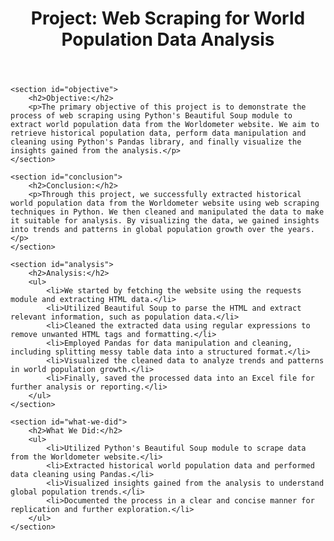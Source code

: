<!DOCTYPE html>
<html lang="en">
<head>
    <meta charset="UTF-8">
    <meta name="viewport" content="width=device-width, initial-scale=1.0">
    <title>Project: Web Scraping for World Population Data Analysis</title>
</head>
<body>
    <header>
        <h1>Project: Web Scraping for World Population Data Analysis</h1>
    </header>

    <section id="objective">
        <h2>Objective:</h2>
        <p>The primary objective of this project is to demonstrate the process of web scraping using Python's Beautiful Soup module to extract world population data from the Worldometer website. We aim to retrieve historical population data, perform data manipulation and cleaning using Python's Pandas library, and finally visualize the insights gained from the analysis.</p>
    </section>

    <section id="conclusion">
        <h2>Conclusion:</h2>
        <p>Through this project, we successfully extracted historical world population data from the Worldometer website using web scraping techniques in Python. We then cleaned and manipulated the data to make it suitable for analysis. By visualizing the data, we gained insights into trends and patterns in global population growth over the years.</p>
    </section>

    <section id="analysis">
        <h2>Analysis:</h2>
        <ul>
            <li>We started by fetching the website using the requests module and extracting HTML data.</li>
            <li>Utilized Beautiful Soup to parse the HTML and extract relevant information, such as population data.</li>
            <li>Cleaned the extracted data using regular expressions to remove unwanted HTML tags and formatting.</li>
            <li>Employed Pandas for data manipulation and cleaning, including splitting messy table data into a structured format.</li>
            <li>Visualized the cleaned data to analyze trends and patterns in world population growth.</li>
            <li>Finally, saved the processed data into an Excel file for further analysis or reporting.</li>
        </ul>
    </section>

    <section id="what-we-did">
        <h2>What We Did:</h2>
        <ul>
            <li>Utilized Python's Beautiful Soup module to scrape data from the Worldometer website.</li>
            <li>Extracted historical world population data and performed data cleaning using Pandas.</li>
            <li>Visualized insights gained from the analysis to understand global population trends.</li>
            <li>Documented the process in a clear and concise manner for replication and further exploration.</li>
        </ul>
    </section>
</body>
</html>
